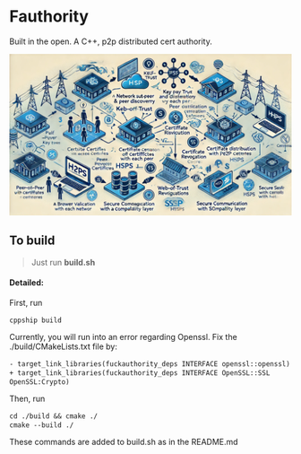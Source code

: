 # Fauthority

Built in the open. A C++, p2p distributed cert authority.

![alt text](./docs/land.webp)

## To build
> Just run __build.sh__

#### Detailed:

First, run 

````
cppship build
````

Currently, you will run into an error regarding Openssl. Fix the ./build/CMakeLists.txt file by:
````
- target_link_libraries(fuckauthority_deps INTERFACE openssl::openssl)
+ target_link_libraries(fuckauthority_deps INTERFACE OpenSSL::SSL OpenSSL:Crypto)
````

Then, run

````
cd ./build && cmake ./
cmake --build ./
````

These commands are added to build.sh as in the README.md
